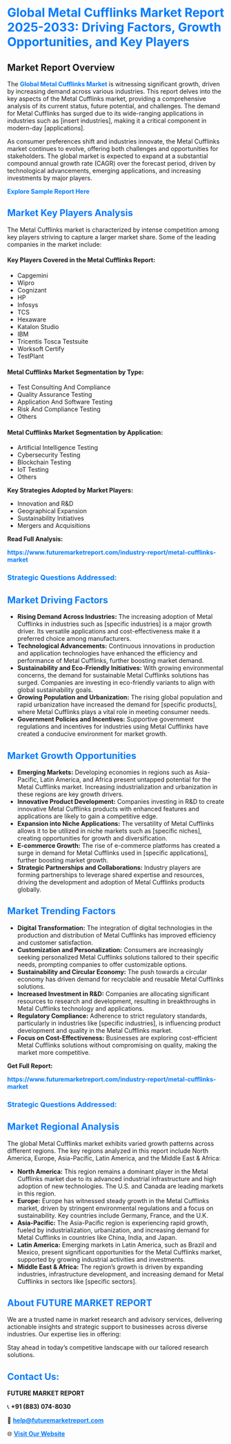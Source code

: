 <h1 style="color: #007BFF;">Global Metal Cufflinks Market Report 2025-2033: Driving Factors, Growth Opportunities, and Key Players</h1>

<section id="overview">
<h2>Market Report Overview</h2>
<p>The <a href="https://www.futuremarketreport.com/industry-report/metal-cufflinks-market" style="color: #007BFF; text-decoration: none;"><strong>Global Metal Cufflinks Market</strong></a> is witnessing significant growth, driven by increasing demand across various industries. This report delves into the key aspects of the Metal Cufflinks market, providing a comprehensive analysis of its current status, future potential, and challenges. The demand for Metal Cufflinks has surged due to its wide-ranging applications in industries such as [insert industries], making it a critical component in modern-day [applications].</p>
<p>As consumer preferences shift and industries innovate, the Metal Cufflinks market continues to evolve, offering both challenges and opportunities for stakeholders. The global market is expected to expand at a substantial compound annual growth rate (CAGR) over the forecast period, driven by technological advancements, emerging applications, and increasing investments by major players.</p>
</section>

<section id="overview">
<p><a href="https://www.futuremarketreport.com/request-sample/reportId=33202" style="color: #007BFF; text-decoration: none;"><strong>Explore Sample Report Here</strong></a></p>
</section>

<section id="key-players">
<h2 style="color: #007BFF;">Market Key Players Analysis</h2>
<p>The Metal Cufflinks market is characterized by intense competition among key players striving to capture a larger market share. Some of the leading companies in the market include:</p>
<h4>Key Players Covered in the Metal Cufflinks Report:</h4>
<ul><li>Capgemini</li><li>Wipro</li><li>Cognizant</li><li>HP</li><li>Infosys</li><li>TCS</li><li>Hexaware</li><li>Katalon Studio</li><li>IBM</li><li>Tricentis Tosca Testsuite</li><li>Worksoft Certify</li><li>TestPlant</li></ul>
<h4>Metal Cufflinks Market Segmentation by Type:</h4>
<ul><li>Test Consulting And Compliance</li><li>Quality Assurance Testing</li><li>Application And Software Testing</li><li>Risk And Compliance Testing</li><li>Others</li></ul>

<h4>Metal Cufflinks Market Segmentation by Application:</h4>
<ul><li>Artificial Intelligence Testing</li><li>Cybersecurity Testing</li><li>Blockchain Testing</li><li>IoT Testing</li><li>Others</li></ul>
<p><strong>Key Strategies Adopted by Market Players:</strong></p>
<ul>
<li>Innovation and R&D</li>
<li>Geographical Expansion</li>
<li>Sustainability Initiatives</li>
<li>Mergers and Acquisitions</li>
</ul>
</section>

<section>
<p><strong>Read Full Analysis: </strong></p><a href="https://www.futuremarketreport.com/industry-report/metal-cufflinks-market" style="color: #007BFF; text-decoration: none;"><strong>https://www.futuremarketreport.com/industry-report/metal-cufflinks-market</strong></a>
<h3 style="color: #007BFF;">Strategic Questions Addressed:</h3>
</section>

<section id="driving-factors">
<h2 style="color: #007BFF;">Market Driving Factors</h2>
<ul>
<li><strong>Rising Demand Across Industries:</strong> The increasing adoption of Metal Cufflinks in industries such as [specific industries] is a major growth driver. Its versatile applications and cost-effectiveness make it a preferred choice among manufacturers.</li>
<li><strong>Technological Advancements:</strong> Continuous innovations in production and application technologies have enhanced the efficiency and performance of Metal Cufflinks, further boosting market demand.</li>
<li><strong>Sustainability and Eco-Friendly Initiatives:</strong> With growing environmental concerns, the demand for sustainable Metal Cufflinks solutions has surged. Companies are investing in eco-friendly variants to align with global sustainability goals.</li>
<li><strong>Growing Population and Urbanization:</strong> The rising global population and rapid urbanization have increased the demand for [specific products], where Metal Cufflinks plays a vital role in meeting consumer needs.</li>
<li><strong>Government Policies and Incentives:</strong> Supportive government regulations and incentives for industries using Metal Cufflinks have created a conducive environment for market growth.</li>
</ul>
</section>

<section id="growth-opportunities">
<h2 style="color: #007BFF;">Market Growth Opportunities</h2>
<ul>
<li><strong>Emerging Markets:</strong> Developing economies in regions such as Asia-Pacific, Latin America, and Africa present untapped potential for the Metal Cufflinks market. Increasing industrialization and urbanization in these regions are key growth drivers.</li>
<li><strong>Innovative Product Development:</strong> Companies investing in R&D to create innovative Metal Cufflinks products with enhanced features and applications are likely to gain a competitive edge.</li>
<li><strong>Expansion into Niche Applications:</strong> The versatility of Metal Cufflinks allows it to be utilized in niche markets such as [specific niches], creating opportunities for growth and diversification.</li>
<li><strong>E-commerce Growth:</strong> The rise of e-commerce platforms has created a surge in demand for Metal Cufflinks used in [specific applications], further boosting market growth.</li>
<li><strong>Strategic Partnerships and Collaborations:</strong> Industry players are forming partnerships to leverage shared expertise and resources, driving the development and adoption of Metal Cufflinks products globally.</li>
</ul>
</section>

<section id="trending-factors">
<h2 style="color: #007BFF;">Market Trending Factors</h2>
<ul>
<li><strong>Digital Transformation:</strong> The integration of digital technologies in the production and distribution of Metal Cufflinks has improved efficiency and customer satisfaction.</li>
<li><strong>Customization and Personalization:</strong> Consumers are increasingly seeking personalized Metal Cufflinks solutions tailored to their specific needs, prompting companies to offer customizable options.</li>
<li><strong>Sustainability and Circular Economy:</strong> The push towards a circular economy has driven demand for recyclable and reusable Metal Cufflinks solutions.</li>
<li><strong>Increased Investment in R&D:</strong> Companies are allocating significant resources to research and development, resulting in breakthroughs in Metal Cufflinks technology and applications.</li>
<li><strong>Regulatory Compliance:</strong> Adherence to strict regulatory standards, particularly in industries like [specific industries], is influencing product development and quality in the Metal Cufflinks market.</li>
<li><strong>Focus on Cost-Effectiveness:</strong> Businesses are exploring cost-efficient Metal Cufflinks solutions without compromising on quality, making the market more competitive.</li>
</ul>
</section>

<section>
<p><strong>Get Full Report: </strong></p><a href="https://www.futuremarketreport.com/industry-report/metal-cufflinks-market" style="color: #007BFF; text-decoration: none;"><strong>https://www.futuremarketreport.com/industry-report/metal-cufflinks-market</strong></a>
<h3 style="color: #007BFF;">Strategic Questions Addressed:</h3>
</section>


<section id="regional-analysis">
<h2 style="color: #007BFF;">Market Regional Analysis</h2>
<p>The global Metal Cufflinks market exhibits varied growth patterns across different regions. The key regions analyzed in this report include North America, Europe, Asia-Pacific, Latin America, and the Middle East & Africa:</p>
<ul>
<li><strong>North America:</strong> This region remains a dominant player in the Metal Cufflinks market due to its advanced industrial infrastructure and high adoption of new technologies. The U.S. and Canada are leading markets in this region.</li>
<li><strong>Europe:</strong> Europe has witnessed steady growth in the Metal Cufflinks market, driven by stringent environmental regulations and a focus on sustainability. Key countries include Germany, France, and the U.K.</li>
<li><strong>Asia-Pacific:</strong> The Asia-Pacific region is experiencing rapid growth, fueled by industrialization, urbanization, and increasing demand for Metal Cufflinks in countries like China, India, and Japan.</li>
<li><strong>Latin America:</strong> Emerging markets in Latin America, such as Brazil and Mexico, present significant opportunities for the Metal Cufflinks market, supported by growing industrial activities and investments.</li>
<li><strong>Middle East & Africa:</strong> The region’s growth is driven by expanding industries, infrastructure development, and increasing demand for Metal Cufflinks in sectors like [specific sectors].</li>
</ul>
</section>

<footer>
<h2 style="color: #007BFF;">About FUTURE MARKET REPORT</h2>
<p>We are a trusted name in market research and advisory services, delivering actionable insights and strategic support to businesses across diverse industries. Our expertise lies in offering:</p>

<p>Stay ahead in today’s competitive landscape with our tailored research solutions.</p>

<h2 style="color: #007BFF;">Contact Us:</h2>
<p><strong>FUTURE MARKET REPORT</strong></p>
<p>📞 <strong>+91 (883) 074-8030</strong></p>
<p>📧 <strong><a href="mailto:help@futuremarketreport.com" style="color: #007BFF;">help@futuremarketreport.com</a></strong></p>
<p>🌐 <strong><a href="https://www.futuremarketreport.com/" style="color: #007BFF;">Visit Our Website</a></strong></p>
</footer>